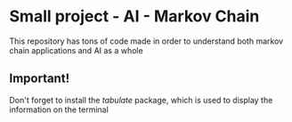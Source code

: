 # Small project - AI - Markov Chain

This repository has tons of code made in order to understand both markov chain applications and AI as a whole

## Important!

Don't forget to install the _tabulate_ package, which is used to display the information on the terminal
